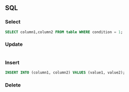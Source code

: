 ## SQL

### Select
```sql
SELECT column1,column2 FROM table WHERE condition = 1;
```

### Update
```sql
```

### Insert
```sql
INSERT INTO (column1, column2) VALUES (value1, value2);
```

### Delete
```sql
```
